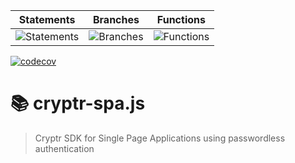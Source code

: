 | Statements                                                                            | Branches                                                                       | Functions                                                                           |
| ------------------------------------------------------------------------------------- | ------------------------------------------------------------------------------ | ----------------------------------------------------------------------------------- |
| ![Statements](https://img.shields.io/badge/statements-85.41%25-yellow.svg?style=flat) | ![Branches](https://img.shields.io/badge/branches-72.12%25-red.svg?style=flat) | ![Functions](https://img.shields.io/badge/functions-87.74%25-yellow.svg?style=flat) |

[![codecov](https://codecov.io/gh/cryptr-auth/cryptr-spa-js/branch/master/graph/badge.svg?token=F21AODGJM4)](https://codecov.io/gh/cryptr-auth/cryptr-spa-js)

# 📚 cryptr-spa.js

> Cryptr SDK for Single Page Applications using passwordless authentication
